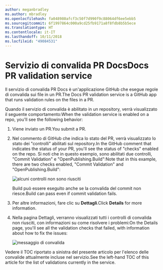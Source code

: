 ```yaml
---
author: meganbradley
ms.author: mbradley
ms.openlocfilehash: fa048980afcf3c50f7d990f9c88064df6ee5ebb5
ms.sourcegitcommit: 6f1997864c000a9cd25fb9171a8f8fdb8b5b5ece
ms.translationtype: HT
ms.contentlocale: it-IT
ms.lasthandoff: 10/11/2018
ms.locfileid: "49084531"
---
```

# <a name="docs-pr-validation-service"></a><span data-ttu-id="f0347-101">Servizio di convalida PR Docs</span><span class="sxs-lookup"><span data-stu-id="f0347-101">Docs PR validation service</span></span>

<span data-ttu-id="f0347-102">Il servizio di convalida PR Docs è un'applicazione GitHub che esegue regole di convalida sui file in un PR.</span><span class="sxs-lookup"><span data-stu-id="f0347-102">The Docs PR validation service is a GitHub app that runs validation rules on the files in a PR.</span></span>

<span data-ttu-id="f0347-103">Quando il servizio di convalida è abilitato in un repository, verrà visualizzato il seguente comportamento:</span><span class="sxs-lookup"><span data-stu-id="f0347-103">When the validation service is enabled on a repo, you'll see the following behavior:</span></span>

1. <span data-ttu-id="f0347-104">Viene inviato un PR.</span><span class="sxs-lookup"><span data-stu-id="f0347-104">You submit a PR.</span></span>
1. <span data-ttu-id="f0347-105">Nel commento di GitHub che indica lo stato del PR, verrà visualizzato lo stato dei "controlli" abilitati sul repository.</span><span class="sxs-lookup"><span data-stu-id="f0347-105">In the GitHub comment that indicates the status of your PR, you'll see the status of "checks" enabled on the repo.</span></span> <span data-ttu-id="f0347-106">Si noti che in questo esempio, sono abilitati due controlli, "Commit Validation" e "OpenPublishing.Build":</span><span class="sxs-lookup"><span data-stu-id="f0347-106">Note that in this example, there are two checks enabled, "Commit Validation" and "OpenPublishing.Build":</span></span>

   ![alcuni controlli non sono riusciti](media/validation-failed.png)

   <span data-ttu-id="f0347-108">Build può essere eseguito anche se la convalida del commit non riesce.</span><span class="sxs-lookup"><span data-stu-id="f0347-108">Build can pass even if commit validation fails.</span></span>

1. <span data-ttu-id="f0347-109">Per altre informazioni, fare clic su **Dettagli**.</span><span class="sxs-lookup"><span data-stu-id="f0347-109">Click **Details** for more information.</span></span>
1. <span data-ttu-id="f0347-110">Nella pagina Dettagli, verranno visualizzati tutti i controlli di convalida non riusciti, con informazioni su come risolvere i problemi:</span><span class="sxs-lookup"><span data-stu-id="f0347-110">On the Details page, you'll see all the validation checks that failed, with information about how to fix the issues:</span></span>

   ![messaggio di convalida](media/validation-details.png)

<span data-ttu-id="f0347-112">Vedere il TOC riportato a sinistra del presente articolo per l'elenco delle convalide attualmente incluse nel servizio.</span><span class="sxs-lookup"><span data-stu-id="f0347-112">See the left-hand TOC of this article for the list of validations currently in the service.</span></span>